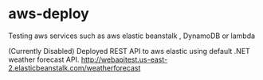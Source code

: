 # aws-deploy
Testing aws services such as aws elastic beanstalk , DynamoDB or lambda

(Currently Disabled)
Deployed REST API to aws elastic using default .NET weather forecast API. http://webapitest.us-east-2.elasticbeanstalk.com/weatherforecast
